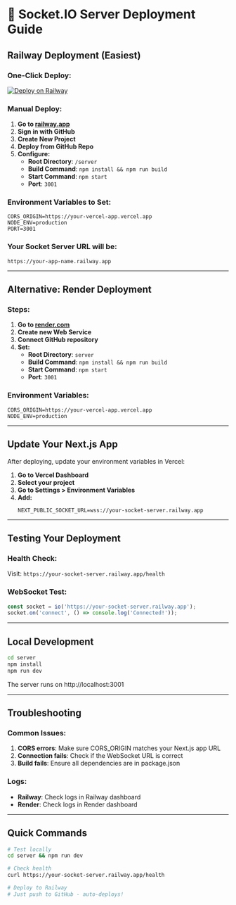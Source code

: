 # 🚀 Socket.IO Server Deployment Guide

## Railway Deployment (Easiest)

### One-Click Deploy:
[![Deploy on Railway](https://railway.app/button.svg)](https://railway.app/template/YourTemplate)

### Manual Deploy:
1. **Go to [railway.app](https://railway.app)**
2. **Sign in with GitHub**
3. **Create New Project**
4. **Deploy from GitHub Repo**
5. **Configure:**
   - **Root Directory**: `/server`
   - **Build Command**: `npm install && npm run build`
   - **Start Command**: `npm start`
   - **Port**: `3001`

### Environment Variables to Set:
```env
CORS_ORIGIN=https://your-vercel-app.vercel.app
NODE_ENV=production
PORT=3001
```

### Your Socket Server URL will be:
`https://your-app-name.railway.app`

---

## Alternative: Render Deployment

### Steps:
1. **Go to [render.com](https://render.com)**
2. **Create new Web Service**
3. **Connect GitHub repository**
4. **Set:**
   - **Root Directory**: `server`
   - **Build Command**: `npm install && npm run build`
   - **Start Command**: `npm start`
   - **Port**: `3001`

### Environment Variables:
```env
CORS_ORIGIN=https://your-vercel-app.vercel.app
NODE_ENV=production
```

---

## Update Your Next.js App

After deploying, update your environment variables in Vercel:

1. **Go to Vercel Dashboard**
2. **Select your project**
3. **Go to Settings > Environment Variables**
4. **Add:**
   ```
   NEXT_PUBLIC_SOCKET_URL=wss://your-socket-server.railway.app
   ```

---

## Testing Your Deployment

### Health Check:
Visit: `https://your-socket-server.railway.app/health`

### WebSocket Test:
```javascript
const socket = io('https://your-socket-server.railway.app');
socket.on('connect', () => console.log('Connected!'));
```

---

## Local Development

```bash
cd server
npm install
npm run dev
```

The server runs on http://localhost:3001

---

## Troubleshooting

### Common Issues:
1. **CORS errors**: Make sure CORS_ORIGIN matches your Next.js app URL
2. **Connection fails**: Check if the WebSocket URL is correct
3. **Build fails**: Ensure all dependencies are in package.json

### Logs:
- **Railway**: Check logs in Railway dashboard
- **Render**: Check logs in Render dashboard

---

## Quick Commands

```bash
# Test locally
cd server && npm run dev

# Check health
curl https://your-socket-server.railway.app/health

# Deploy to Railway
# Just push to GitHub - auto-deploys!
```

